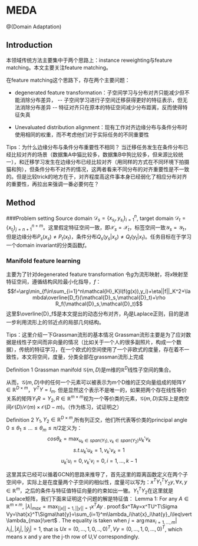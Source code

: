 # MEDA
@(Domain Adaptation)

## Introduction
本领域传统方法主要集中于两个思路上：instance reweighting与feature matching。本文主要关注feature matching。

在feature matching这个思路下，存在两个主要问题：
- degenerated feature transformation：子空间学习与分布对齐只能减少但不能消除分布差异，
-- 子空间学习进行子空间迁移获得更好的特征表示，但无法消除分布差异
-- 特征对齐只在原本的特征空间减少分布距离，反而使得特征失真

- Unevaluated distribution alignment：现有工作对齐边缘分布与条件分布时使用相同的权重，而不考虑他们对于实际任务的不同重要性

Tips：为什么边缘分布与条件分布重要性不相同？
当迁移任务发生在条件分布已经比较对齐的场景（数据集A中猫比较多，数据集B中狗比较多，但来源比较统一），和迁移学习发生在边缘分布已经比较对齐（用同样的方式在不同环境下拍摄猫和狗），但条件分布不对齐的情况，这两者看来不同分布的对齐重要性是不一致的。但是比较trick的地方在于，对齐程度高这件事本身已经弱化了相应分布对齐的重要性，再拉出来强调一番必要何在？

## Method
###Problem setting
Source domain $\mathcal{D}_s=\{x_{s_i},y_{s_i}\}_{i=1}^n$, target domain $\mathcal{D}_t=\{x_{t_j}\}_{j=n+1}^{n+m}$。这里假定特征空间一致，即$\mathcal{X}_s=\mathcal{X}_t$，标签空间一致$\mathcal{Y}_s=\mathcal{Y}_t$，但是边缘分布$P_s(x_s)\neq P_t(x_t)$，条件分布$Q_s(y_s|x_s)\neq Q_t(y_t|x_t)$。任务目标在于学习一个domain invariant的分类函数$f$。


### Manifold feature learning
主要为了针对degenerated feature transformation
令$g$为流形映射，将$x$映射至特征空间，遵循结构风险最小化指导，$f$：
$$f=\arg\min_{f\in\sum_{i=1}^n\mathcal{H}_K}l(f(g(x)),y_i)+\eta||f||_K^2+\lambda\overline{D_f}(\mathcal{D}_s,\mathcal{D}_t)+\rho R_f(\mathcal{D}_s,\mathcal{D}_t)$$
这里$\overline{D}_f$是本文提出的动态分布对齐，$R_f$是Laplace正则，目的是进一步利用流形上的邻近点的局部几何结构。

Tips：这里介绍一下Grassman流形的基本情况
Grassman流形主要是为了应对数据是线性子空间而非向量的情况（比如关于一个人的很多副照片，构成一个数据），传统的特征学习，在一个欧式的空间使用了一个非欧式的度量，存在着不一致性，本文将空间，度量，分类全部在grassman流形上完成

Definition 1 Grassman manifold $\mathcal{G}(m,D)$是m维的$\mathbb{R}^D$线性子空间的集合。

从而，$\mathcal{G}(m,D)$中的任何一个元素可以被表示为m个D维的正交向量组成的矩阵$Y\in\mathbb{R}^{D\times m}$，$Y^TY=I_m$. 但是显然这个表示不是唯一的，如果把两个存在线性等价关系的矩阵$Y_1R=Y_2,R\in\mathbb{R}^{m\times m}$视为一个等价类的元素，$\mathcal{G}(m,D)$实际上是商空间$\mathcal{O}(D)/\mathcal{O}(m)\times\mathcal{O}(D-m)$。（作为练习，试证明之）

Definition 2 $Y_1,Y_2\in \mathbb{R}^{D\times m}$,所有列正交，他们所代表等价类的principal angle $0\leq\theta_1\leq...\leq\theta_m\leq\pi/2$定义为：
$$cos\theta_k=\max_{u_k\in span(Y_1),v_k\in span(Y_2)}u_k'v_k$$
$$s.t. u_k'u_k=1,v_k'v_k=1$$
$$u_k'u_i=0,v_k'v_i=0,i=1,...,k-1$$

这里其实已经可以循着GCN的思路来推导了，首先这里的距离函数定义在两个子空间中，实际上是在度量两个子空间的相似性，度量可以写为：$x^TY_1^TY_2y,\forall x,y\in\mathbb{R}^m$，之后的条件与特征值特征向量的约束如出一辙。$Y_1^TY_2$在这里就是Laplace矩阵，我们下面来证明这个问题的解是特征值：
Lemma 1: For any $A\in\mathbb{R}^{m\times m}$,  $\vert\lambda\vert_{max}=\max_{||x||=1,||y||=1}x^TAy$ .
proof:$x^TAy=x^TU^T\Sigma Vy=\hat{x}^T\Sigma\hat{y}=\sum_{i=1}^m\lambda_i\hat{x}_i\hat{y}_i\leq\vert\lambda_{max}\vert$ . The equality is taken when $j=\arg\max_{i=1,...,m}\vert\lambda_i\vert,\vert\hat{x}_j\vert,\vert\hat{y}_j\vert=1$, that is $Ux=(0,...,1,0,..,0)^T,Vy=(0,...,1,0,...,0)^T$, which means x and y are the j-th row of U,V correspondingly.
